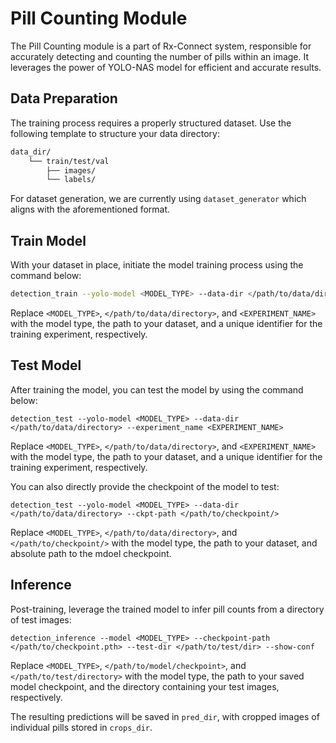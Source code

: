 # Pill Counting Module

The Pill Counting module is a part of Rx-Connect system, responsible for accurately detecting and counting the number of pills within an image. It leverages the power of YOLO-NAS model for efficient and accurate results.

## Data Preparation

The training process requires a properly structured dataset. Use the following template to structure your data directory:

```bash
data_dir/
    └── train/test/val
        ├── images/
        └── labels/
```

For dataset generation, we are currently using `dataset_generator` which aligns with the aforementioned format.

## Train Model

With your dataset in place, initiate the model training process using the command below:

```bash
detection_train --yolo-model <MODEL_TYPE> --data-dir </path/to/data/directory> --experiment_name <EXPERIMENT_NAME>
```

Replace `<MODEL_TYPE>`, `</path/to/data/directory>`, and `<EXPERIMENT_NAME>` with the model type, the path to your dataset, and a unique identifier for the training experiment, respectively.

## Test Model

After training the model, you can test the model by using the command below:

```shell
detection_test --yolo-model <MODEL_TYPE> --data-dir </path/to/data/directory> --experiment_name <EXPERIMENT_NAME>
```

Replace `<MODEL_TYPE>`, `</path/to/data/directory>`, and `<EXPERIMENT_NAME>` with the model type, the path to your dataset, and a unique identifier for the training experiment, respectively.

You can also directly provide the checkpoint of the model to test:

```shell
detection_test --yolo-model <MODEL_TYPE> --data-dir </path/to/data/directory> --ckpt-path </path/to/checkpoint/>
```

Replace `<MODEL_TYPE>`, `</path/to/data/directory>`, and `</path/to/checkpoint/>` with the model type, the path to your dataset, and absolute path to the mdoel checkpoint.

## Inference

Post-training, leverage the trained model to infer pill counts from a directory of test images:

```shell
detection_inference --model <MODEL_TYPE> --checkpoint-path </path/to/checkpoint.pth> --test-dir </path/to/test/dir> --show-conf
```

Replace `<MODEL_TYPE>`, `</path/to/model/checkpoint>`, and `</path/to/test/directory>` with the model type, the path to your saved model checkpoint, and the directory containing your test images, respectively.

The resulting predictions will be saved in `pred_dir`, with cropped images of individual pills stored in `crops_dir`.
